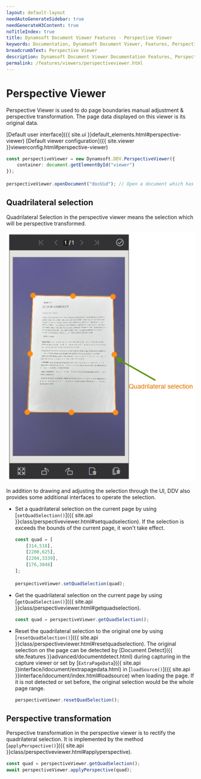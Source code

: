 ```yaml
---
layout: default-layout
needAutoGenerateSidebar: true
needGenerateH3Content: true
noTitleIndex: true
title: Dynamsoft Document Viewer Features - Perspective Viewer
keywords: Documentation, Dynamsoft Document Viewer, Features, Perspective Viewer
breadcrumbText: Perspective Viewer
description: Dynamsoft Document Viewer Documentation Features, Perspective Viewer
permalink: /features/viewers/perspectiveviewer.html
---
```


# Perspective Viewer

Perspective Viewer is used to do page boundaries manual adjustment & perspective transformation. The page data displayed on this viewer is its original data.

[Default user interface]({{ site.ui }}default_elements.html#perspective-viewer)
[Default viewer configuration]({{ site.viewer }}viewerconfig.html#perspective-viewer)

```typescript
const perspectiveViewer = new Dynamsoft.DDV.PerspectiveViewer({
    container: document.getElementById("viewer")
});

perspectiveViewer.openDocument("docUid"); // Open a document which has pages
```

## Quadrilateral selection

Quadrilateral Selection in the perspective viewer means the selection which will be perspective transformed.

![Quad selection](/assets/imgs/quadselection.png)

In addition to drawing and adjusting the selection through the UI, DDV also provides some additional interfaces to operate the selection.

- Set a quadrilateral selection on the current page by using [`setQuadSelection()`]({{ site.api }}class/perspectiveviewer.html#setquadselection). If the selection is exceeds the bounds of the current page, it won't take effect.

    ```typescript
    const quad = [
        [314,518],
        [2200,625],
        [2204,3339],
        [176,3048]
    ];

    perspectiveViewer.setQuadSelection(quad);
    ```

- Get the quadrilateral selection on the current page by using [`getQuadSelection()`]({{ site.api }}class/perspectiveviewer.html#getquadselection).

    ```typescript
    const quad = perspectiveViewer.getQuadSelection();
    ```

- Reset the quadrilateral selection to the original one by using [`resetQuadSelection()`]({{ site.api }}class/perspectiveviewer.html#resetquadselection). The original selection on the page can be detected by [Document Detect]({{ site.features }}advanced/documentdetect.html) during capturing in the capture viewer or set by [`ExtraPageData`]({{ site.api }}interface/idocument/extrapagedata.html) in [`loadSource()`]({{ site.api }}interface/idocument/index.html#loadsource) when loading the page. If it is not detected or set before, the original selection would be the whole page range.

    ```typescript
    perspectiveViewer.resetQuadSelection();
    ```

## Perspective transformation

Perspective transformation in the perspective viewer is to rectify the quadrilateral selection. It is implemented by the method [`applyPerspective()`]({{ site.api }}class/perspectiveviewer.html#applyperspective).

```typescript
const quad = perspectiveViewer.getQuadSelection();
await perspectiveViewer.applyPerspective(quad);
```

